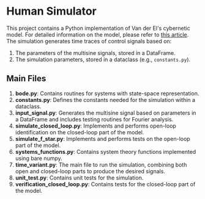 # Human Simulator

This project contains a Python implementation of Van der El's cybernetic model. For detailed information on the model, please refer to [this article](https://www.sciencedirect.com/science/article/pii/S2405896316320602). The simulation generates time traces of control signals based on:

1. The parameters of the multisine signals, stored in a DataFrame.
2. The simulation parameters, stored in a dataclass (e.g., `constants.py`).

## Main Files

1. **bode.py**: Contains routines for systems with state-space representation.
2. **constants.py**: Defines the constants needed for the simulation within a dataclass.
3. **input_signal.py**: Generates the multisine signal based on parameters in a DataFrame and includes testing routines for Fourier analysis.
4. **simulate_closed_loop.py**: Implements and performs open-loop identification on the closed-loop part of the model.
5. **simulate_f_star.py**: Implements and performs tests on the open-loop part of the model.
6. **systems_functions.py**: Contains system theory functions implemented using bare numpy.
7. **time_variant.py**: The main file to run the simulation, combining both open and closed-loop parts to produce the desired signals.
8. **unit_test.py**: Contains unit tests for the simulation.
9. **verification_closed_loop.py**: Contains tests for the closed-loop part of the model.
